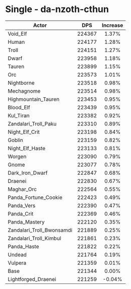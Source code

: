 # Single - da-nzoth-cthun
| Actor | DPS | Increase |
|---|:---:|:---:|
|Void_Elf|224367|1.37%|
|Human|224177|1.28%|
|Troll|224151|1.27%|
|Dwarf|223958|1.18%|
|Tauren|223899|1.15%|
|Orc|223573|1.01%|
|Nightborne|223518|0.98%|
|Mechagnome|223514|0.98%|
|Highmountain_Tauren|223453|0.95%|
|Blood_Elf|223439|0.95%|
|Kul_Tiran|223382|0.92%|
|Zandalari_Troll_Paku|223310|0.89%|
|Night_Elf_Crit|223198|0.84%|
|Goblin|223159|0.82%|
|Night_Elf_Haste|223133|0.81%|
|Worgen|223090|0.79%|
|Gnome|223077|0.78%|
|Dark_Iron_Dwarf|222847|0.68%|
|Draenei|222830|0.67%|
|Maghar_Orc|222564|0.55%|
|Panda_Fortune_Cookie|222423|0.49%|
|Panda_Vers|222390|0.47%|
|Panda_Crit|222369|0.46%|
|Panda_Mastery|222120|0.35%|
|Zandalari_Troll_Bwonsamdi|221889|0.25%|
|Zandalari_Troll_Kimbul|221861|0.23%|
|Panda_Haste|221822|0.22%|
|Undead|221764|0.19%|
|Vulpera|221359|0.01%|
|Base|221344|0.00%|
|Lightforged_Draenei|221259|-0.04%|
